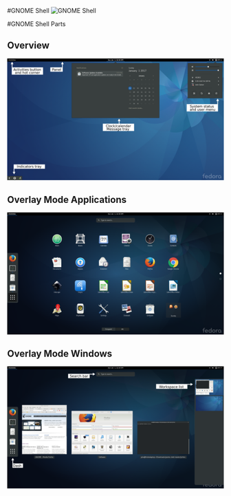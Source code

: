 #GNOME Shell
![GNOME Shell](https://raw.githubusercontent.com/julio641742/gnome-shell-extension-reference/master/media/gnome-shell.png)

#GNOME Shell Parts
## Overview
![GNOME Shell](/media/gnome-shell-overview-labeled.png)
## Overlay Mode Applications
![GNOME Shell](/media/gnome-shell-overlay-mode-applications.png)
## Overlay Mode Windows
![GNOME Shell](/media/gnome-shell-overlay-mode-windows-labeled.png)
